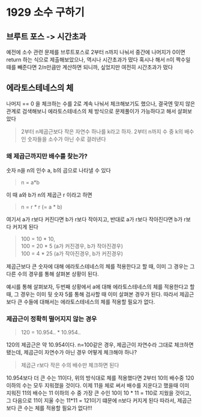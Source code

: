 # 1929 소수 구하기

## 브루트 포스 -> 시간초과
예전에 소수 관련 문제를 브루트포스로 2부터 n까지 나눠서 중간에 나머지가 0이면 return 하는 식으로 제출해보았으나, 역시나 시간초과가 떴다
혹시나 해서 n이 짝수일 때를 빼준다면 2/n만큼만 계산하면 되니까, 싶었지만 여전히 시간초과가 떴다

## 에라토스테네스의 체
나머지 == 0 을 체크하는 수를 2로 계속 나눠서 체크해보기도 했으나, 결국엔 맞지 않은 관계로 검색해보니 에라토스테네스의 체 방식으로 문제풀이가 가능하다고 해서 살펴보았다

> 2부터 n제곱근보다 작은 자연수 하나를 k라고 하자. 2부터 n까지 수 중 k의 배수인 숫자들을 소수가 아닌 수로 걸러낸다


### 왜 제곱근까지만 배수를 찾는가?
숫자 n을 n의 인수 a, b의 곱으로 나타낼 수 있다  
> n = a*b

이 때 a와 b가 n의 제곱근 r 이라고 하면
> n = r * r (= a * b)

여기서 a가 r보다 커진다면 b가 r보다 작아지고, 반대로 a가 r보다 작아진다면 b가 r보다 커지게 된다
> 100 = 10 * 10,  
> 100 = 20 * 5 (a가 커진경우, b가 작아진경우)   
> 100 = 4 * 25 (a가 작아진경우, b가 커진경우)

제곱근보다 큰 숫자에 대해 에라토스테네스의 체를 적용한다고 할 때, 이미 그 경우는 그 다른 수의 경우를 통해 살펴본 상황이 된다.   

예시를 통해 살펴보자,
두번째 상황에서 a에 대해 에라토스테네스의 체를 적용한다고 할 때, 그 경우는 이미 뒷 숫자 5를 통해 검사할 때 이미 살펴본 경우가 된다.
따라서 제곱근보다 큰 수들에 대해서는 에라토스테네스의 체를 적용할 필요가 없다.


### 제곱근이 정확히 떨어지지 않는 경우
> 120 = 10.954.. * 10.954..

120의 제곱근은 약 10.954이다. n=100같은 경우, 제곱근이 자연수라 그대로 체크하면 됐는데, 제곱근이 자연수가 아닌 경우 어떻게 체크해야 하나?

> 제곱근 r보다 작은 수의 배수만 체크하면 된다   

10.954보다 더 큰 수는 11이다, 위의 방식대로 체를 적용했다면 2부터 10의 배수중 120 이하의 수는 모두 지워졌을 것이다.    이제 11을 체로 써서 배수를 지운다고 했을때 이미 지워진 11의 배수는 11 이하의 수 중 가장 큰 수인 10이 10 * 11 = 110로 지웠을 것이고, 그 다음으로 11이 지울 수는 11*11 = 121이기 떄문에 n보다 커지게 된다 따라서, 제곱근보다 큰 수는 체를 적용할 필요가 없다!!!